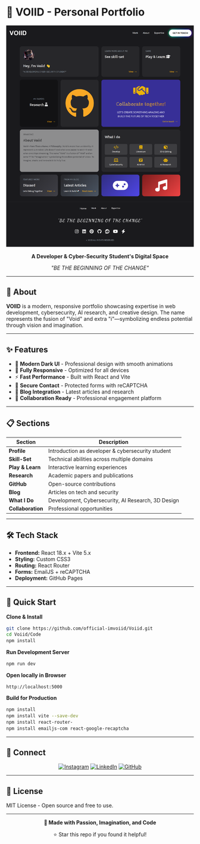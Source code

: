 # 🌌 VOIID - Personal Portfolio

<div align="center">

![Portfolio Preview](https://github.com/official-imvoiid/Voiid/blob/main/Gui/PC.png)

**A Developer & Cyber-Security Student's Digital Space**

*"BE THE BEGINNING OF THE CHANGE"*

</div>

---

## 🎯 About

**VOIID** is a modern, responsive portfolio showcasing expertise in web development, cybersecurity, AI research, and creative design. The name represents the fusion of "Void" and extra "i"—symbolizing endless potential through vision and imagination.

---

## ✨ Features

- 🎨 **Modern Dark UI** - Professional design with smooth animations
- 📱 **Fully Responsive** - Optimized for all devices
- ⚡ **Fast Performance** - Built with React and Vite
- 🔐 **Secure Contact** - Protected forms with reCAPTCHA
- 📝 **Blog Integration** - Latest articles and research
- 🤝 **Collaboration Ready** - Professional engagement platform

---

## 📋 Sections

| Section | Description |
|---------|-------------|
| **Profile** | Introduction as developer & cybersecurity student |
| **Skill-Set** | Technical abilities across multiple domains |
| **Play & Learn** | Interactive learning experiences |
| **Research** | Academic papers and publications |
| **GitHub** | Open-source contributions |
| **Blog** | Articles on tech and security |
| **What I Do** | Development, Cybersecurity, AI Research, 3D Design |
| **Collaboration** | Professional opportunities |

---

## 🛠️ Tech Stack

- **Frontend:** React 18.x + Vite 5.x
- **Styling:** Custom CSS3
- **Routing:** React Router
- **Forms:** EmailJS + reCAPTCHA
- **Deployment:** GitHub Pages

---

## 🚀 Quick Start

**Clone & Install**
```bash
git clone https://github.com/official-imvoiid/Voiid.git
cd Voiid/Code
npm install
```

**Run Development Server**
```bash
npm run dev
```

**Open locally in Browser**  
```
http://localhost:5000
```  

**Build for Production**
```bash
npm install
npm install vite --save-dev
npm install react-router-
npm install emailjs-com react-google-recaptcha
```

---

## 📱 Connect

<div align="center">

[![Instagram](https://img.shields.io/badge/Instagram-E4405F?style=for-the-badge&logo=instagram&logoColor=white)](https://www.instagram.com/i.m.voiid/)
[![LinkedIn](https://img.shields.io/badge/LinkedIn-0077B5?style=for-the-badge&logo=linkedin&logoColor=white)](https://www.linkedin.com/in/voiidnova/)
[![GitHub](https://img.shields.io/badge/GitHub-100000?style=for-the-badge&logo=github&logoColor=white)](https://github.com/official-imvoiid)

</div>

---

## 📜 License

MIT License - Open source and free to use.

---

<div align="center">

**💫 Made with Passion, Imagination, and Code**

⭐ Star this repo if you found it helpful!

</div>
